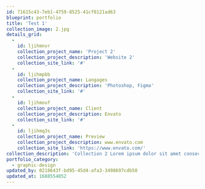 ```yaml
---
id: 71615c43-7eb1-4759-8525-41cf0121ad63
blueprint: portfolio
title: 'Test 1'
collection_image: 2.jpg
details_grid:
  -
    id: ljihmnvr
    collection_project_name: 'Project 2'
    collection_project_description: 'Website 2'
    collection_site_link: '#'
  -
    id: ljihmpbb
    collection_project_name: Langages
    collection_project_description: 'Photoshop, Figma'
    collection_site_link: '#'
  -
    id: ljihmouf
    collection_project_name: Client
    collection_project_description: Envato
    collection_site_link: '#'
  -
    id: ljihmq3s
    collection_project_name: Preview
    collection_project_description: www.envato.com
    collection_site_link: 'https://www.envato.com/'
collection_description: 'Collection 2 Lorem ipsum dolor sit amet consectetur, adipisicing elit. Mollitia placeat magnam possimus iusto blanditiis pariatur labore explicabo quo repellat hic dolorum numquam asperiores, voluptatum fugiat reiciendis aspernatur, non, odio aperiam voluptas ex tempora vitae. Dolor, consequatur quidem! Quas magni distinctio dolorum dolore natus, vel numquam accusamus. Nostrum eligendi recusandae qui tempore deserunt!'
portfolio_category:
  - graphic-design
updated_by: 0218643f-bd95-45d4-afa3-3498697cdb50
updated_at: 1688554852
---
```

